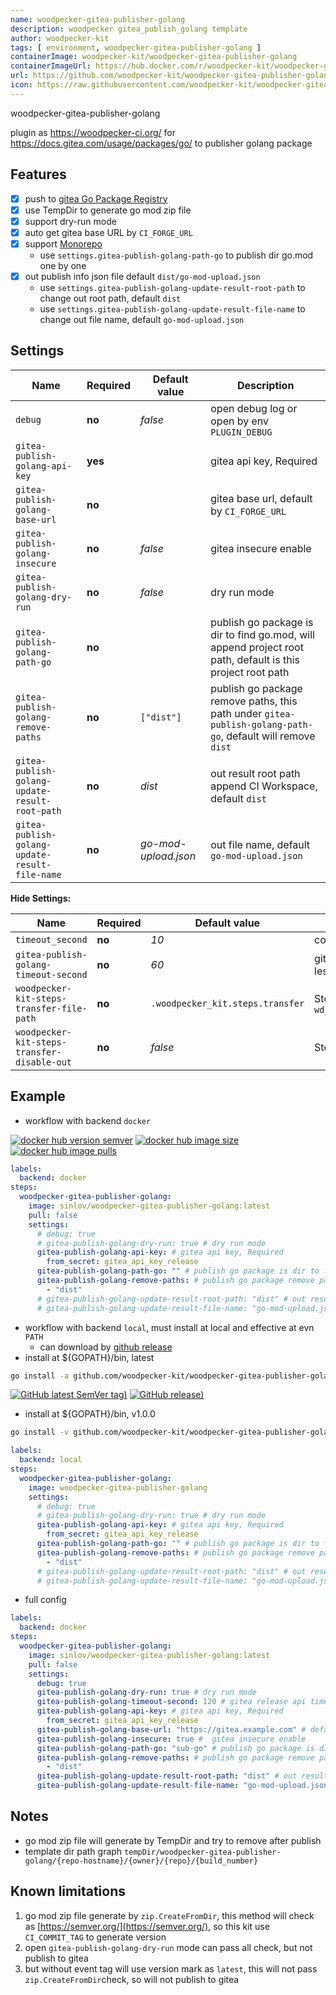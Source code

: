 ```yaml
---
name: woodpecker-gitea-publisher-golang
description: woodpecker gitea_publish_golang template
author: woodpecker-kit
tags: [ environment, woodpecker-gitea-publisher-golang ]
containerImage: woodpecker-kit/woodpecker-gitea-publisher-golang
containerImageUrl: https://hub.docker.com/r/woodpecker-kit/woodpecker-gitea-publisher-golang
url: https://github.com/woodpecker-kit/woodpecker-gitea-publisher-golang
icon: https://raw.githubusercontent.com/woodpecker-kit/woodpecker-gitea-publisher-golang/main/doc/logo.svg
---
```


woodpecker-gitea-publisher-golang

plugin as https://woodpecker-ci.org/ for https://docs.gitea.com/usage/packages/go/ to publisher golang package

## Features

- [x] push to [gitea Go Package Registry](https://docs.gitea.com/usage/packages/go/)
- [x] use TempDir to generate go mod zip file
- [x] support dry-run mode
- [x] auto get gitea base URL by `CI_FORGE_URL`
- [x] support [Monorepo](https://en.wikipedia.org/wiki/Monorepo)
    - use `settings.gitea-publish-golang-path-go` to publish dir go.mod one by one
- [x] out publish info json file default `dist/go-mod-upload.json`
    - use `settings.gitea-publish-golang-update-result-root-path` to change out root path, default `dist`
    - use `settings.gitea-publish-golang-update-result-file-name` to change out file name, default `go-mod-upload.json`

## Settings

| Name                                           | Required | Default value        | Description                                                                                                 |
|------------------------------------------------|----------|----------------------|-------------------------------------------------------------------------------------------------------------|
| `debug`                                        | **no**   | *false*              | open debug log or open by env `PLUGIN_DEBUG`                                                                |
| `gitea-publish-golang-api-key`                 | **yes**  |                      | gitea api key, Required                                                                                     |
| `gitea-publish-golang-base-url`                | **no**   |                      | gitea base url, default by `CI_FORGE_URL`                                                                   |
| `gitea-publish-golang-insecure`                | **no**   | *false*              | gitea insecure enable                                                                                       |
| `gitea-publish-golang-dry-run`                 | **no**   | *false*              | dry run mode                                                                                                |
| `gitea-publish-golang-path-go`                 | **no**   |                      | publish go package is dir to find go.mod, will append project root path, default is this project root path  |
| `gitea-publish-golang-remove-paths`            | **no**   | `["dist"]`           | publish go package remove paths, this path under `gitea-publish-golang-path-go`, default will remove `dist` |
| `gitea-publish-golang-update-result-root-path` | **no**   | *dist*               | out result root path append CI Workspace, default `dist`                                                    |
| `gitea-publish-golang-update-result-file-name` | **no**   | *go-mod-upload.json* | out file name, default `go-mod-upload.json`                                                                 |

**Hide Settings:**

| Name                                        | Required | Default value                    | Description                                                                      |
|---------------------------------------------|----------|----------------------------------|----------------------------------------------------------------------------------|
| `timeout_second`                            | **no**   | *10*                             | command timeout setting by second                                                |
| `gitea-publish-golang-timeout-second`       | **no**   | *60*                             | gitea release api timeout second, default 60, less 30                            |
| `woodpecker-kit-steps-transfer-file-path`   | **no**   | `.woodpecker_kit.steps.transfer` | Steps transfer file path, default by `wd_steps_transfer.DefaultKitStepsFileName` |
| `woodpecker-kit-steps-transfer-disable-out` | **no**   | *false*                          | Steps transfer write disable out                                                 |

## Example

- workflow with backend `docker`

[![docker hub version semver](https://img.shields.io/docker/v/sinlov/woodpecker-gitea-publisher-golang?sort=semver)](https://hub.docker.com/r/sinlov/woodpecker-gitea-publisher-golang/tags?page=1&ordering=last_updated)
[![docker hub image size](https://img.shields.io/docker/image-size/sinlov/woodpecker-gitea-publisher-golang)](https://hub.docker.com/r/sinlov/woodpecker-gitea-publisher-golang)
[![docker hub image pulls](https://img.shields.io/docker/pulls/sinlov/woodpecker-gitea-publisher-golang)](https://hub.docker.com/r/sinlov/woodpecker-gitea-publisher-golang/tags?page=1&ordering=last_updated)

```yml
labels:
  backend: docker
steps:
  woodpecker-gitea-publisher-golang:
    image: sinlov/woodpecker-gitea-publisher-golang:latest
    pull: false
    settings:
      # debug: true
      # gitea-publish-golang-dry-run: true # dry run mode
      gitea-publish-golang-api-key: # gitea api key, Required
        from_secret: gitea_api_key_release
      gitea-publish-golang-path-go: "" # publish go package is dir to find go.mod, will append project root path, default is this project root path
      gitea-publish-golang-remove-paths: # publish go package remove paths, this path under `gitea-publish-golang-path-go`, default will remove `dist`
        - "dist"
      # gitea-publish-golang-update-result-root-path: "dist" # out result root path append CI Workspace, default `dist`
      # gitea-publish-golang-update-result-file-name: "go-mod-upload.json" # out file name, default `go-mod-upload.json`
```

- workflow with backend `local`, must install at local and effective at evn `PATH`
    - can download by [github release](https://github.com/woodpecker-kit/woodpecker-gitea-publisher-golang/releases)
- install at ${GOPATH}/bin, latest

```bash
go install -a github.com/woodpecker-kit/woodpecker-gitea-publisher-golang/cmd/woodpecker-gitea-publisher-golang@latest
```

[![GitHub latest SemVer tag)](https://img.shields.io/github/v/tag/woodpecker-kit/woodpecker-gitea-publisher-golang)](https://github.com/woodpecker-kit/woodpecker-gitea-publisher-golang/tags)
[![GitHub release)](https://img.shields.io/github/v/release/woodpecker-kit/woodpecker-gitea-publisher-golang)](https://github.com/woodpecker-kit/woodpecker-gitea-publisher-golang/releases)

- install at ${GOPATH}/bin, v1.0.0

```bash
go install -v github.com/woodpecker-kit/woodpecker-gitea-publisher-golang/cmd/woodpecker-gitea-publisher-golang@v1.0.0
```

```yml
labels:
  backend: local
steps:
  woodpecker-gitea-publisher-golang:
    image: woodpecker-gitea-publisher-golang
    settings:
      # debug: true
      # gitea-publish-golang-dry-run: true # dry run mode
      gitea-publish-golang-api-key: # gitea api key, Required
        from_secret: gitea_api_key_release
      gitea-publish-golang-path-go: "" # publish go package is dir to find go.mod, will append project root path, default is this project root path
      gitea-publish-golang-remove-paths: # publish go package remove paths, this path under `gitea-publish-golang-path-go`, default will remove `dist`
        - "dist"
      # gitea-publish-golang-update-result-root-path: "dist" # out result root path append CI Workspace, default `dist`
      # gitea-publish-golang-update-result-file-name: "go-mod-upload.json" # out file name, default `go-mod-upload.json`
```

- full config

```yaml
labels:
  backend: docker
steps:
  woodpecker-gitea-publisher-golang:
    image: sinlov/woodpecker-gitea-publisher-golang:latest
    pull: false
    settings:
      debug: true
      gitea-publish-golang-dry-run: true # dry run mode
      gitea-publish-golang-timeout-second: 120 # gitea release api timeout second, default 60, less 30 
      gitea-publish-golang-api-key: # gitea api key, Required
        from_secret: gitea_api_key_release
      gitea-publish-golang-base-url: "https://gitea.example.com" # default by CI_FORGE_URL auto to find
      gitea-publish-golang-insecure: true #  gitea insecure enable
      gitea-publish-golang-path-go: "sub-go" # publish go package is dir to find go.mod, will append project root path, default is this project root path
      gitea-publish-golang-remove-paths: # publish go package remove paths, this path under `gitea-publish-golang-path-go`, default will remove `dist`
        - "dist"
      gitea-publish-golang-update-result-root-path: "dist" # out result root path append CI Workspace, default `dist`
      gitea-publish-golang-update-result-file-name: "go-mod-upload.json" # out file name, default `go-mod-upload.json`
```

## Notes

- go mod zip file will generate by TempDir and try to remove after publish
- template dir path graph `tempDir/woodpecker-gitea-publisher-golang/{repo-hostname}/{owner}/{repo}/{build_number}`

## Known limitations

1. go mod zip file generate by `zip.CreateFromDir`, this method will check as [https://semver.org/](https://semver.org/), so this kit use `CI_COMMIT_TAG` to generate version
2. open `gitea-publish-golang-dry-run` mode can pass all check, but not publish to gitea
3. but without event tag will use version mark as `latest`, this will not pass `zip.CreateFromDir`check, so will not publish to gitea
